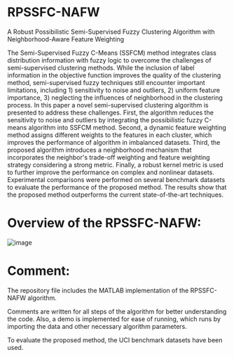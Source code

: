 # RPSSFC-NAFW
A Robust Possibilistic Semi-Supervised Fuzzy Clustering Algorithm with Neighborhood-Aware Feature Weighting


The Semi-Supervised Fuzzy C-Means (SSFCM) method integrates class distribution information with fuzzy logic to overcome the challenges of semi-supervised clustering methods. While the inclusion  of label information in the objective function improves the quality of the clustering method, semi-supervised fuzzy techniques still encounter important limitations, including 1) sensitivity to noise and outliers, 2) uniform feature importance, 3) neglecting the influences of neighborhood in the clustering process. In this paper a novel semi-supervised clustering algorithm is presented to address these challenges. First, the algorithm reduces the sensitivity to noise and outliers by integrating the possibilistic fuzzy C-means algorithm into SSFCM method. Second, a dynamic feature weighting method assigns different weights to the features in each cluster, which improves the  performance of algorithm in imbalanced datasets. Third, the proposed algorithm introduces a neighborhood mechanism that incorporates the neighbor's trade-off weighting and feature weighting strategy considering a strong metric. Finally, a robust kernel metric is used to further improve the performance on complex and nonlinear datasets. Experimental comparisons were performed on several benchmark datasets to evaluate the performance of the proposed method. The results show that the proposed method outperforms the current state-of-the-art techniques.

# Overview of the RPSSFC-NAFW:
![image](https://github.com/user-attachments/assets/01e162f9-93a0-4481-a78e-14864951b092)



# Comment:
The repository file includes the MATLAB implementation of the RPSSFC-NAFW algorithm.

Comments are written for all steps of the algorithm for better understanding the code. Also, a demo is implemented for ease of running, which runs by importing the data and other necessary algorithm parameters.

To evaluate the proposed method, the UCI benchmark datasets have been used. 





